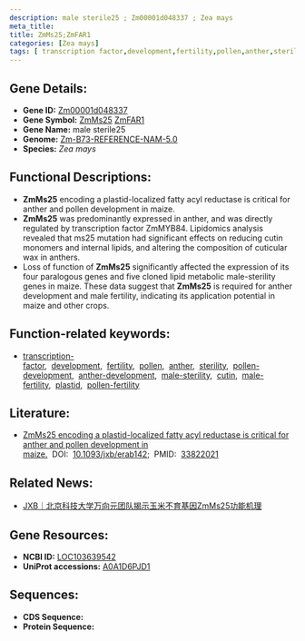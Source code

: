 ```yaml
---
description: male sterile25 ; Zm00001d048337 ; Zea mays
meta_title:
title: ZmMs25;ZmFAR1
categories: [Zea mays]
tags: [ transcription factor,development,fertility,pollen,anther,sterility,pollen development,anther development,male sterility,cutin,male fertility,plastid,pollen fertility ]
---
```


## Gene Details:
- **Gene ID:**	[Zm00001d048337](https://www.maizegdb.org/gene_center/gene/Zm00001d048337)
- **Gene Symbol:** <u>ZmMs25</u>&nbsp;<u>ZmFAR1</u>
- **Gene Name:** male sterile25
- **Genome:** [Zm-B73-REFERENCE-NAM-5.0](https://www.maizegdb.org/genome/assembly/Zm-B73-REFERENCE-NAM-5.0)
- **Species:** *Zea mays*

## Functional Descriptions:
   - **ZmMs25** encoding a plastid-localized fatty acyl reductase is critical for anther and pollen development in maize.
   - **ZmMs25** was predominantly expressed in anther, and was directly regulated by transcription factor ZmMYB84. Lipidomics analysis revealed that ms25 mutation had significant effects on reducing cutin monomers and internal lipids, and altering the composition of cuticular wax in anthers.
   - Loss of function of **ZmMs25** significantly affected the expression of its four paralogous genes and five cloned lipid metabolic male-sterility genes in maize. These data suggest that **ZmMs25** is required for anther development and male fertility, indicating its application potential in maize and other crops.

## Function-related keywords:
- [transcription-factor](/tags/transcription-factor/),&nbsp;&nbsp;[development](/tags/development/),&nbsp;&nbsp;[fertility](/tags/fertility/),&nbsp;&nbsp;[pollen](/tags/pollen/),&nbsp;&nbsp;[anther](/tags/anther/),&nbsp;&nbsp;[sterility](/tags/sterility/),&nbsp;&nbsp;[pollen-development](/tags/pollen-development/),&nbsp;&nbsp;[anther-development](/tags/anther-development/),&nbsp;&nbsp;[male-sterility](/tags/male-sterility/),&nbsp;&nbsp;[cutin](/tags/cutin/),&nbsp;&nbsp;[male-fertility](/tags/male-fertility/),&nbsp;&nbsp;[plastid](/tags/plastid/),&nbsp;&nbsp;[pollen-fertility](/tags/pollen-fertility/)

## Literature:
   - [ZmMs25 encoding a plastid-localized fatty acyl reductase is critical for anther and pollen development in maize.]( https://academic.oup.com/jxb/article/72/12/4298/6208413)&nbsp;&nbsp;DOI:&nbsp;&nbsp;[10.1093/jxb/erab142](https://academic.oup.com/jxb/article/72/12/4298/6208413);&nbsp;&nbsp;PMID:&nbsp;&nbsp;[33822021](https://pubmed.ncbi.nlm.nih.gov/33822021/)

## Related News:
   - [JXB｜北京科技大学万向元团队揭示玉米不育基因ZmMs25功能机理](https://mp.weixin.qq.com/s?__biz=Mzg3MDEwNDEyMg==&mid=2247507740&idx=3&sn=09041ce0f23b65f0f6a7115c7b8e3198&chksm=ce907249f9e7fb5f18b27c02fa3274666cf0334e8a32b5165cde4d66e3e7cacd7367cc96f45e&scene=27#wechat_redirect)

## Gene Resources:
- **NCBI ID:** [LOC103639542](https://www.ncbi.nlm.nih.gov/gene/?term=LOC103639542)
- **UniProt accessions:** [A0A1D6PJD1](https://www.uniprot.org/uniprotkb/A0A1D6PJD1/entry)



## Sequences:
- **CDS Sequence:**
- **Protein Sequence:**
